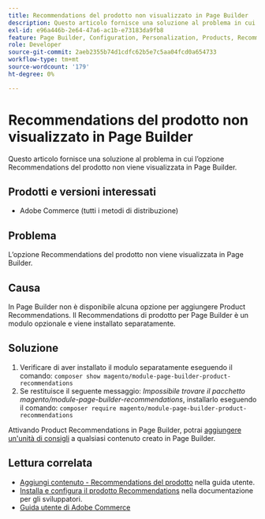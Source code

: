 ```yaml
---
title: Recommendations del prodotto non visualizzato in Page Builder
description: Questo articolo fornisce una soluzione al problema in cui l’opzione Recommendations del prodotto non viene visualizzata in Page Builder.
exl-id: e96a446b-2e64-47a6-ac1b-e73183da9fb8
feature: Page Builder, Configuration, Personalization, Products, Recommendations
role: Developer
source-git-commit: 2aeb2355b74d1cdfc62b5e7c5aa04fcd0a654733
workflow-type: tm+mt
source-wordcount: '179'
ht-degree: 0%

---
```


# Recommendations del prodotto non visualizzato in Page Builder

Questo articolo fornisce una soluzione al problema in cui l’opzione Recommendations del prodotto non viene visualizzata in Page Builder.

## Prodotti e versioni interessati

* Adobe Commerce (tutti i metodi di distribuzione)

## Problema

L’opzione Recommendations del prodotto non viene visualizzata in Page Builder.

## Causa

In Page Builder non è disponibile alcuna opzione per aggiungere Product Recommendations. Il Recommendations di prodotto per Page Builder è un modulo opzionale e viene installato separatamente.

## Soluzione

1. Verificare di aver installato il modulo separatamente eseguendo il comando: `composer show magento/module-page-builder-product-recommendations`
1. Se restituisce il seguente messaggio: *Impossibile trovare il pacchetto magento/module-page-builder-recommendations*, installarlo eseguendo il comando: `composer require magento/module-page-builder-product-recommendations`

Attivando Product Recommendations in Page Builder, potrai [aggiungere un&#39;unità di consigli](https://experienceleague.adobe.com/docs/commerce-admin/page-builder/add-content/recommendations.html) a qualsiasi contenuto creato in Page Builder.

## Lettura correlata

* [Aggiungi contenuto - Recommendations del prodotto](https://experienceleague.adobe.com/docs/commerce-admin/page-builder/add-content/recommendations.html) nella guida utente.
* [Installa e configura il prodotto Recommendations](https://experienceleague.adobe.com/en/docs/commerce-merchant-services/product-recommendations/getting-started/install-configure) nella documentazione per gli sviluppatori.
* [Guida utente di Adobe Commerce](https://experienceleague.adobe.com/en/docs/commerce-admin/user-guides/home)
